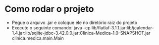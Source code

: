 # Como rodar o projeto

- Pegue o arquivo .jar e coloque ele no diretório raiz do projeto
- Execute o seguinte comando: java -cp lib/flatlaf-3.1.1.jar:lib/jcalendar-1.4.jar:lib/sqlite-jdbc-3.42.0.0.jar:Clinica-Medica-1.0-SNAPSHOT.jar clinica.medica.main.Main
